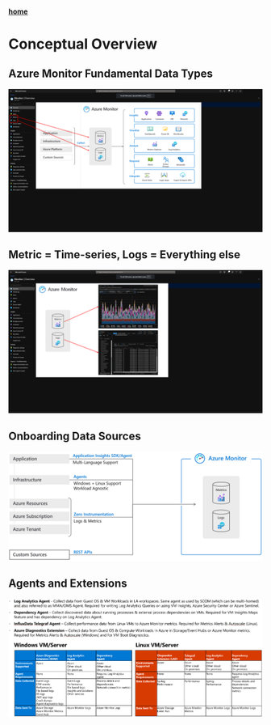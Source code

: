 #### [home](WELCOME.md)

# Conceptual Overview

## Azure Monitor Fundamental Data Types
![Azure Monitor Fundamental Data Types 1/2](/PNG/FUNDAMENTAL-DATATYPES1.png) 

## Metric = Time-series, Logs = Everything else
![Azure Monitor Fundamental Data Types 2/2](/PNG/FUNDAMENTAL-DATATYPES2.png)

## Onboarding Data Sources
![Onboarding](/PNG/ONBOARDING.png)

## Agents and Extensions
![AGENTS-EXTENSIONS](/PNG/AGENTS-EXTENSIONS.png)
